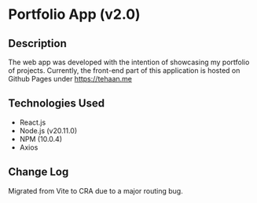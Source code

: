 # Portfolio App (v2.0)

## Description

The web app was developed with the intention of showcasing my portfolio of projects. Currently, the front-end part of this application is hosted on Github Pages under https://tehaan.me

## Technologies Used

- React.js
- Node.js (v20.11.0)
- NPM (10.0.4)
- Axios

## Change Log

Migrated from Vite to CRA due to a major routing bug.
